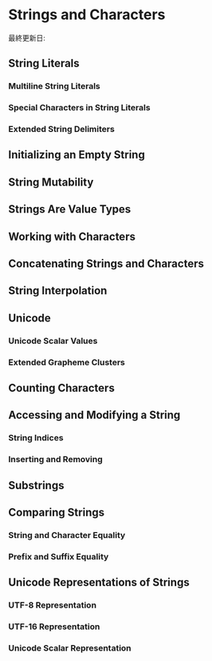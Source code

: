 # Strings and Characters

最終更新日:

## String Literals

### Multiline String Literals

### Special Characters in String Literals

### Extended String Delimiters

## Initializing an Empty String

## String Mutability

## Strings Are Value Types

## Working with Characters

## Concatenating Strings and Characters

## String Interpolation

## Unicode

### Unicode Scalar Values

### Extended Grapheme Clusters

## Counting Characters

## Accessing and Modifying a String

### String Indices

### Inserting and Removing

## Substrings

## Comparing Strings

### String and Character Equality

### Prefix and Suffix Equality

## Unicode Representations of Strings

### UTF-8 Representation

### UTF-16 Representation

### Unicode Scalar Representation
